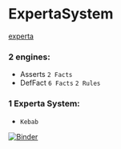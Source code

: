 # ExpertaSystem

[experta](https://github.com/Kirito56/ExpertaSystem/tree/main/experta)

### 2 engines:
* Asserts `2 Facts`
* DefFact `6 Facts` `2 Rules`

### 1 Experta System:
* `Kebab`



[![Binder](https://mybinder.org/badge_logo.svg)](https://mybinder.org/v2/gh/Kirito56/ExpertaSystem/HEAD)